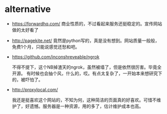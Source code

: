 # alternative

* <https://forwardhq.com/> 商业性质的，不过看起来服务还挺稳定的。宣传网站做的太好看了
* <http://pagekite.net/> 竟然是python写的，真是没有想到。网站质量一般般，免费1个月，只能说感觉还愁和吧。
* <https://github.com/inconshreveable/ngrok> 

	不得不提下，这个NB掉渣天的ngrok，虽然被墙了，但是依然很厉害。毕竟全开源。
	有时候也会抽个风，什么的，哎。有点太复杂了，一开始本来想研究下的，被吓怕了。

* <http://proxylocal.com/>

	我还是挺喜欢这个网站的，不知为何，这种简洁的页面真的好喜欢。可惜不维护了，好遗憾。服务器是一种资源，用的多了，估计维护成本也高。
